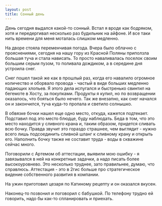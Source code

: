 ```yaml
---
layout: post
title: Сонный день
---
```


День сегодня выдался какой-то сонный. Встал я вроде как бодряком, хотя и передергивал несколько раз будильник на айфоне. И все таки нить времени для меня моталась слишком медленно.

На дворе стояла переменчивая погода. Вчера было облачно с прояснениями, сегодня на нашу гору из Красной Поляны приползла большая туча и стала нависать. То просто наваливалась поселок своим большим серым пузом, то поливала дождиком, а в середине дня устроила снег.

Снег пошел такой же как в прошлый раз, когда его навалило огромное количество и оборвало провода - частый в виде больших медленно падающих хлопьев. Я этого дела испугался и быстренько свинтил на бегемоте в Хосту, за покупками. Продукты я купил, но по возвращении оказалось, что бояться было нечего. Так же внезапно, как снег начался он и закончился, туча куда-то пропала и светило солнышко.

В обвязке бочки нашел еще одно место, откуда, кажется подтекает. Подставил под это место блюдце, буду наблюдать. Беда в том, что это место находится у сливного крана и, таким образом, придется сливать всю бочку. Правда звучит это гораздо страшнее, чем выглядит - нужно всего лишь подсоединить сливной шланг к сливному крану и открыть его. Наполнить бочку также не составит труда - воды в скважине сейчас много.

Поговорили с Артемом об аттестации, выявили мою ошибку - я завязывался в ней на конкретные задачки, а надо писать более высокоуровнево. Это несколько труднее, зато правильнее, думаю, что справлюсь. Аттестация - это в 2гис больше про стратегическое видение собственного развития в компании.

На ужин приготовил цезаря по Катиному рецепту и он оказался вкусен. 

Наконец-то позвонил и поговорил с бабушкой. По телефону трудно ей говорить, надо бы как-то спланировать и приехать. 